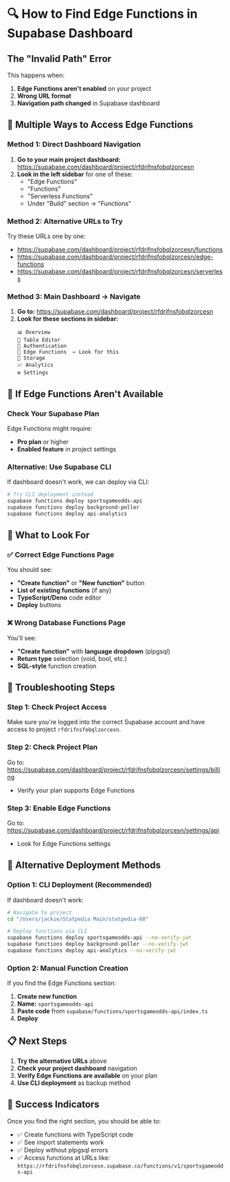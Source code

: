 # 🔍 How to Find Edge Functions in Supabase Dashboard

## The "Invalid Path" Error

This happens when:
1. **Edge Functions aren't enabled** on your project
2. **Wrong URL format**
3. **Navigation path changed** in Supabase dashboard

## 🎯 Multiple Ways to Access Edge Functions

### Method 1: Direct Dashboard Navigation
1. **Go to your main project dashboard:** https://supabase.com/dashboard/project/rfdrifnsfobqlzorcesn
2. **Look in the left sidebar** for one of these:
   - "Edge Functions"
   - "Functions" 
   - "Serverless Functions"
   - Under "Build" section → "Functions"

### Method 2: Alternative URLs to Try
Try these URLs one by one:
- https://supabase.com/dashboard/project/rfdrifnsfobqlzorcesn/functions
- https://supabase.com/dashboard/project/rfdrifnsfobqlzorcesn/edge-functions
- https://supabase.com/dashboard/project/rfdrifnsfobqlzorcesn/serverless

### Method 3: Main Dashboard → Navigate
1. **Go to:** https://supabase.com/dashboard/project/rfdrifnsfobqlzorcesn
2. **Look for these sections in sidebar:**
   ```
   📊 Overview
   🔧 Table Editor  
   🔐 Authentication
   📝 Edge Functions  ← Look for this
   💾 Storage
   📈 Analytics
   ⚙️ Settings
   ```

## 🚨 If Edge Functions Aren't Available

### Check Your Supabase Plan
Edge Functions might require:
- **Pro plan** or higher
- **Enabled feature** in project settings

### Alternative: Use Supabase CLI
If dashboard doesn't work, we can deploy via CLI:

```bash
# Try CLI deployment instead
supabase functions deploy sportsgameodds-api
supabase functions deploy background-poller  
supabase functions deploy api-analytics
```

## 🎯 What to Look For

### ✅ Correct Edge Functions Page
You should see:
- **"Create function"** or **"New function"** button
- **List of existing functions** (if any)
- **TypeScript/Deno** code editor
- **Deploy** buttons

### ❌ Wrong Database Functions Page  
You'll see:
- **"Create function"** with **language dropdown** (plpgsql)
- **Return type** selection (void, bool, etc.)
- **SQL-style** function creation

## 🔧 Troubleshooting Steps

### Step 1: Check Project Access
Make sure you're logged into the correct Supabase account and have access to project `rfdrifnsfobqlzorcesn`.

### Step 2: Check Project Plan
Go to: https://supabase.com/dashboard/project/rfdrifnsfobqlzorcesn/settings/billing
- Verify your plan supports Edge Functions

### Step 3: Enable Edge Functions
Go to: https://supabase.com/dashboard/project/rfdrifnsfobqlzorcesn/settings/api
- Look for Edge Functions settings

## 🎯 Alternative Deployment Methods

### Option 1: CLI Deployment (Recommended)
If dashboard doesn't work:
```bash
# Navigate to project
cd "/Users/jackie/Statpedia Main/statpedia-08"

# Deploy functions via CLI
supabase functions deploy sportsgameodds-api --no-verify-jwt
supabase functions deploy background-poller --no-verify-jwt
supabase functions deploy api-analytics --no-verify-jwt
```

### Option 2: Manual Function Creation
If you find the Edge Functions section:
1. **Create new function**
2. **Name:** `sportsgameodds-api`
3. **Paste code** from `supabase/functions/sportsgameodds-api/index.ts`
4. **Deploy**

## 📋 Next Steps

1. **Try the alternative URLs** above
2. **Check your project dashboard** navigation
3. **Verify Edge Functions are available** on your plan
4. **Use CLI deployment** as backup method

## 🎯 Success Indicators

Once you find the right section, you should be able to:
- ✅ Create functions with TypeScript code
- ✅ See import statements work
- ✅ Deploy without plpgsql errors
- ✅ Access functions at URLs like: `https://rfdrifnsfobqlzorcesn.supabase.co/functions/v1/sportsgameodds-api`
